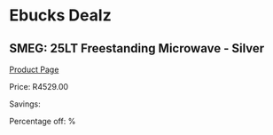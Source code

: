 
# Ebucks Dealz
## SMEG: 25LT Freestanding Microwave - Silver
[Product Page](https://www.ebucks.com/web/shop/productSelected.do?prodId=608149345&catId=704989856)

Price: R4529.00

Savings: 

Percentage off: %
	